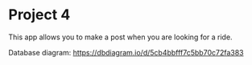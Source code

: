 
# Project 4
This app allows you to make a post when you are looking for a ride.

Database diagram:
https://dbdiagram.io/d/5cb4bbfff7c5bb70c72fa383


